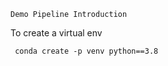 ``` Demo Pipeline Introduction ```

 
To create a virtual env 

 ~~~
  conda create -p venv python==3.8 

